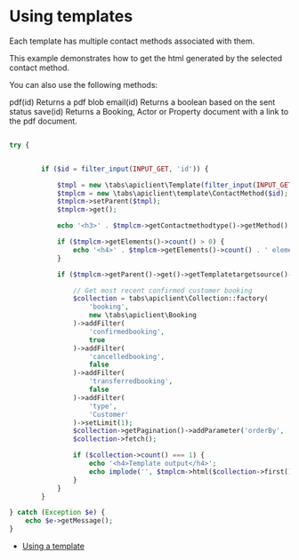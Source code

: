 # Using templates

Each template has multiple contact methods associated with them. 

This example demonstrates how to get the html generated by the selected contact method.

You can also use the following methods:

  pdf(id)   Returns a pdf blob
  email(id) Returns a boolean based on the sent status
  save(id)  Returns a Booking, Actor or Property document with a link to the pdf document.

```php

try {


        if ($id = filter_input(INPUT_GET, 'id')) {

            $tmpl = new \tabs\apiclient\Template(filter_input(INPUT_GET, 'tid'));
            $tmplcm = new \tabs\apiclient\template\ContactMethod($id);
            $tmplcm->setParent($tmpl);
            $tmplcm->get();

            echo '<h3>' . $tmplcm->getContactmethodtype()->getMethod() . ' contact method</h3>';

            if ($tmplcm->getElements()->count() > 0) {
                echo '<h4>' . $tmplcm->getElements()->count() . ' elements found</h4>';
            }

            if ($tmplcm->getParent()->get()->getTemplatetargetsource()->getTemplatetarget()->getTemplatetarget() == 'Customer') {

                // Get most recent confirmed customer booking
                $collection = tabs\apiclient\Collection::factory(
                    'booking',
                    new \tabs\apiclient\Booking
                )->addFilter(
                    'confirmedbooking',
                    true
                )->addFilter(
                    'cancelledbooking',
                    false
                )->addFilter(
                    'transferredbooking',
                    false
                )->addFilter(
                    'type',
                    'Customer'
                )->setLimit(1);
                $collection->getPagination()->addParameter('orderBy', 'id_desc');
                $collection->fetch();

                if ($collection->count() === 1) {
                    echo '<h4>Template output</h4>';
                    echo implode('', $tmplcm->html($collection->first()->getId())['elementArray']);
                }
            }
        }

} catch (Exception $e) {
    echo $e->getMessage();
}


```

* [Using a template](contactmethod.html)